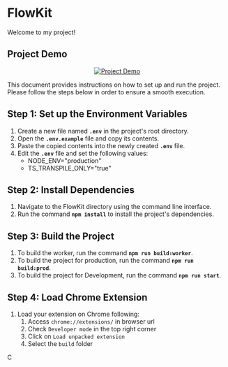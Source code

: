 
# FlowKit

Welcome to my project!

## Project Demo

<div align="center">
  <p align="center">
    <a href="https://www.youtube.com/watch?v=SbVq1tG4xOE">
      <img src="https://img.youtube.com/vi/SbVq1tG4xOE/0.jpg" alt="Project Demo">
    </a>
  </p>
</div>

<!-- Rest of your README content -->
This document provides instructions on how to set up and run the project. Please follow the steps below in order to ensure a smooth execution.

## **Step 1: Set up the Environment Variables**

1. Create a new file named **`.env`** in the project's root directory.
2. Open the **`.env.example`** file and copy its contents.
3. Paste the copied contents into the newly created **`.env`** file.
4. Edit the **`.env`** file and set the following values:
    - NODE_ENV="production"
    - TS_TRANSPILE_ONLY="true"

## **Step 2: Install Dependencies**

1. Navigate to the FlowKit directory using the command line interface.
2. Run the command **`npm install`** to install the project's dependencies.

## **Step 3: Build the Project**

1. To build the worker, run the command **`npm run build:worker`**.
2. To build the project for production, run the command **`npm run build:prod`**.
3. To build the project for Development, run the command **`npm run start`**.

## **Step 4: Load Chrome Extension**

1. Load your extension on Chrome following:
    1. Access `chrome://extensions/` in browser url
    2. Check `Developer mode` in the top right corner
    3. Click on `Load unpacked extension`
    4. Select the `build` folder




C